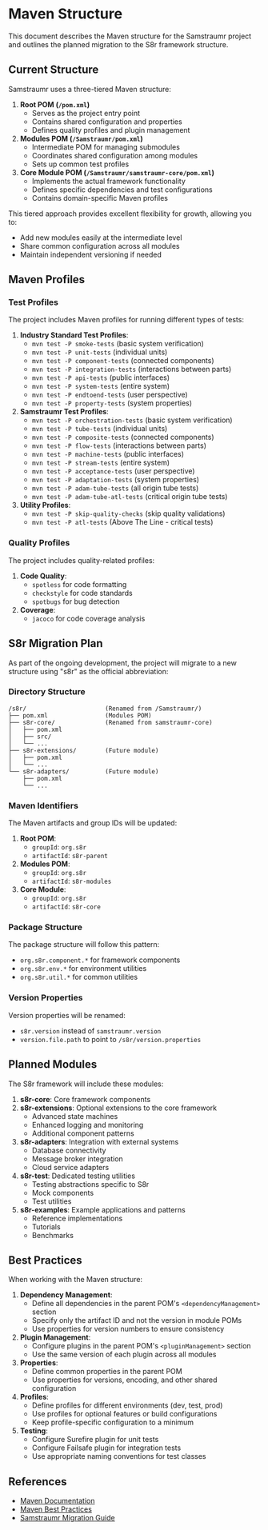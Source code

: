 <!--
Copyright (c) 2025 Eric C. Mumford (@heymumford)

This software was developed with analytical assistance from AI tools 
including Claude 3.7 Sonnet, Claude Code, and Google Gemini Deep Research,
which were used as paid services. All intellectual property rights 
remain exclusively with the copyright holder listed above.

Licensed under the Mozilla Public License 2.0
-->


# Maven Structure

This document describes the Maven structure for the Samstraumr project and outlines the planned migration to the S8r framework structure.

## Current Structure

Samstraumr uses a three-tiered Maven structure:

1. **Root POM (`/pom.xml`)**
   - Serves as the project entry point
   - Contains shared configuration and properties
   - Defines quality profiles and plugin management
2. **Modules POM (`/Samstraumr/pom.xml`)**
   - Intermediate POM for managing submodules
   - Coordinates shared configuration among modules
   - Sets up common test profiles
3. **Core Module POM (`/Samstraumr/samstraumr-core/pom.xml`)**
   - Implements the actual framework functionality
   - Defines specific dependencies and test configurations
   - Contains domain-specific Maven profiles

This tiered approach provides excellent flexibility for growth, allowing you to:
- Add new modules easily at the intermediate level
- Share common configuration across all modules
- Maintain independent versioning if needed

## Maven Profiles

### Test Profiles

The project includes Maven profiles for running different types of tests:

1. **Industry Standard Test Profiles**:
   - `mvn test -P smoke-tests` (basic system verification)
   - `mvn test -P unit-tests` (individual units)
   - `mvn test -P component-tests` (connected components)
   - `mvn test -P integration-tests` (interactions between parts)
   - `mvn test -P api-tests` (public interfaces)
   - `mvn test -P system-tests` (entire system)
   - `mvn test -P endtoend-tests` (user perspective)
   - `mvn test -P property-tests` (system properties)
2. **Samstraumr Test Profiles**:
   - `mvn test -P orchestration-tests` (basic system verification)
   - `mvn test -P tube-tests` (individual units)
   - `mvn test -P composite-tests` (connected components)
   - `mvn test -P flow-tests` (interactions between parts)
   - `mvn test -P machine-tests` (public interfaces)
   - `mvn test -P stream-tests` (entire system)
   - `mvn test -P acceptance-tests` (user perspective)
   - `mvn test -P adaptation-tests` (system properties)
   - `mvn test -P adam-tube-tests` (all origin tube tests)
   - `mvn test -P adam-tube-atl-tests` (critical origin tube tests)
3. **Utility Profiles**:
   - `mvn test -P skip-quality-checks` (skip quality validations)
   - `mvn test -P atl-tests` (Above The Line - critical tests)

### Quality Profiles

The project includes quality-related profiles:

1. **Code Quality**:
   - `spotless` for code formatting
   - `checkstyle` for code standards
   - `spotbugs` for bug detection
2. **Coverage**:
   - `jacoco` for code coverage analysis

## S8r Migration Plan

As part of the ongoing development, the project will migrate to a new structure using "s8r" as the official abbreviation:

### Directory Structure

```
/s8r/                      (Renamed from /Samstraumr/)
├── pom.xml                (Modules POM)
├── s8r-core/              (Renamed from samstraumr-core)
│   ├── pom.xml
│   ├── src/
│   └── ...
├── s8r-extensions/        (Future module)
│   ├── pom.xml
│   └── ...
└── s8r-adapters/          (Future module)
    ├── pom.xml
    └── ...
```

### Maven Identifiers

The Maven artifacts and group IDs will be updated:

1. **Root POM**:
   - `groupId`: `org.s8r`
   - `artifactId`: `s8r-parent`
2. **Modules POM**:
   - `groupId`: `org.s8r`
   - `artifactId`: `s8r-modules`
3. **Core Module**:
   - `groupId`: `org.s8r`
   - `artifactId`: `s8r-core`

### Package Structure

The package structure will follow this pattern:
- `org.s8r.component.*` for framework components
- `org.s8r.env.*` for environment utilities
- `org.s8r.util.*` for common utilities

### Version Properties

Version properties will be renamed:
- `s8r.version` instead of `samstraumr.version`
- `version.file.path` to point to `/s8r/version.properties`

## Planned Modules

The S8r framework will include these modules:

1. **s8r-core**: Core framework components
2. **s8r-extensions**: Optional extensions to the core framework
   - Advanced state machines
   - Enhanced logging and monitoring
   - Additional component patterns
3. **s8r-adapters**: Integration with external systems
   - Database connectivity
   - Message broker integration
   - Cloud service adapters
4. **s8r-test**: Dedicated testing utilities
   - Testing abstractions specific to S8r
   - Mock components
   - Test utilities
5. **s8r-examples**: Example applications and patterns
   - Reference implementations
   - Tutorials
   - Benchmarks

## Best Practices

When working with the Maven structure:

1. **Dependency Management**:
   - Define all dependencies in the parent POM's `<dependencyManagement>` section
   - Specify only the artifact ID and not the version in module POMs
   - Use properties for version numbers to ensure consistency
2. **Plugin Management**:
   - Configure plugins in the parent POM's `<pluginManagement>` section
   - Use the same version of each plugin across all modules
3. **Properties**:
   - Define common properties in the parent POM
   - Use properties for versions, encoding, and other shared configuration
4. **Profiles**:
   - Define profiles for different environments (dev, test, prod)
   - Use profiles for optional features or build configurations
   - Keep profile-specific configuration to a minimum
5. **Testing**:
   - Configure Surefire plugin for unit tests
   - Configure Failsafe plugin for integration tests
   - Use appropriate naming conventions for test classes

## References

- [Maven Documentation](https://maven.apache.org/guides/index.html)
- [Maven Best Practices](https://maven.apache.org/guides/mini/guide-configuring-maven.html)
- [Samstraumr Migration Guide](../guides/migration-guide.md)

